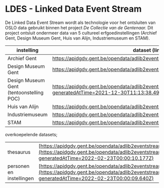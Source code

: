 # LDES - Linked Data Event Stream

De Linked Data Event Stream wordt als technologie voor het ontsluiten van OSLO data gebruikt binnen het project _De Collectie van de Gentenaar._ Dit project ontsluit ondermeer data van 5 cultureel erfgoedinstellingen (Archief Gent, Design Museum Gent, Huis van Alijn, Industriemuseum en STAM).&#x20;

<table><thead><tr><th>instelling</th><th>dataset (link)</th><th data-hidden></th></tr></thead><tbody><tr><td>Archief Gent</td><td><a href="https://apidgdv.gent.be/opendata/adlib2eventstream/v1/archiefgent/objecten">https://apidgdv.gent.be/opendata/adlib2eventstream/v1/archiefgent/objecten</a></td><td></td></tr><tr><td>Design Museum Gent</td><td><a href="https://apidgdv.gent.be/opendata/adlib2eventstream/v1/dmg/objecten">https://apidgdv.gent.be/opendata/adlib2eventstream/v1/dmg/objecten</a></td><td></td></tr><tr><td>Design Museum Gent (tentoonstelling POC)</td><td><a href="https://apidgdv.gent.be/opendata/adlib2eventstream/v1/dmg/tentoonstellingen?generatedAtTime=2021-12-30T11:13:38.494Z">https://apidgdv.gent.be/opendata/adlib2eventstream/v1/dmg/tentoonstellingen?generatedAtTime=2021-12-30T11:13:38.494Z</a></td><td></td></tr><tr><td>Huis van Alijn</td><td><a href="https://apidgdv.gent.be/opendata/adlib2eventstream/v1/hva/objecten">https://apidgdv.gent.be/opendata/adlib2eventstream/v1/hva/objecten</a></td><td></td></tr><tr><td>Industriemuseum</td><td><a href="https://apidgdv.gent.be/opendata/adlib2eventstream/v1/industriemuseum/objecten"> https://apidgdv.gent.be/opendata/adlib2eventstream/v1/industriemuseum/objecten</a></td><td></td></tr><tr><td>STAM</td><td><a href="https://apidgdv.gent.be/opendata/adlib2eventstream/v1/stam/objecten">https://apidgdv.gent.be/opendata/adlib2eventstream/v1/stam/objecten</a></td><td></td></tr></tbody></table>

overkoepelende datasets;&#x20;

|                          |                                                                                                                                                                                         |
| ------------------------ | --------------------------------------------------------------------------------------------------------------------------------------------------------------------------------------- |
| thesaurus                | [https://apidgdv.gent.be/opendata/adlib2eventstream/v1/adlib/thesaurus](https://apidgdv.gent.be/opendata/adlib2eventstream/v1/adlib/thesaurus?generatedAtTime=2022-02-23T00:00:10.177Z) |
| personen en instellingen | [https://apidgdv.gent.be/opendata/adlib2eventstream/v1/adlib/personen](https://apidgdv.gent.be/opendata/adlib2eventstream/v1/adlib/personen?generatedAtTime=2022-02-23T00:00:09.640Z)   |
